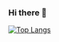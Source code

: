### Hi there 👋

[![Top Langs](https://github-readme-stats.vercel.app/api/top-langs/?username=MMarcimiano&layout=compact)](https://github.com/anuraghazra/github-readme-stats)
